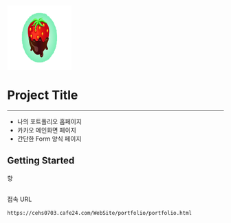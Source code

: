 <img src="./image/strawberry.png" width="150" height="150"></img>
# Project Title
---------------------
* 나의 포트폴리오 홈페이지
* 카카오 메인화면 페이지
* 간단한 Form 양식 페이지
## Getting Started
항

##
접속 URL
```
https://cehs0703.cafe24.com/WebSite/portfolio/portfolio.html
```


